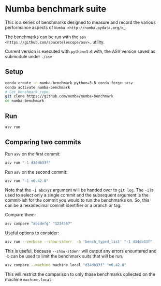 
# Numba benchmark suite

This is a series of benchmarks designed to measure and record the various
performance aspects of `Numba <http://numba.pydata.org/>`_.

The benchmarks can be run with the
`asv <https://github.com/spacetelescope/asv>`_ utility.

Current version is executed with `python=3.6` with, the ASV version saved as
submodule under `./asv`

## Setup

```bash
conda create -n numba-benchmark python=3.8 conda-forge::asv
conda activate numba-benchmark
# Get benchmark repo
git clone https://github.com/numba/numba-benchmark
cd numba-benchmark
```

## Run

```bash
asv run
```

## Comparing two commits

Run `asv` on the first commit:

```bash
asv run "-1 d34db33f"
```

Run `asv`  on the second commit:

```bash
asv run "-1 v0.42.0"
```

Note that the `-1 abcxyz` argument will be handed over to `git log`. The `-1`
is used to select only a single commit and the subsequent argument is the
commit-ish for the commit you would to run the benchmarks on. So, this can be a
hexadecimal commit identifier or a branch or tag.

Compare them:

```bash
asv compare "abcdefg" "1234567"
```

Useful options to consider:

```bash
asv run --verbose --show-stderr  -b 'bench_typed_list' "-1 d34db33f"
```

This is useful, because `--show-stderr` will output any errors enountered and
`-b` can be used to limit the benchmark suits that will be run.

```bash
asv compare --machine machine.local "d34db33f" "v0.42.0"
```

This will restrict the comparison to only those benchmarks collected on the
machine `machine.local`.
